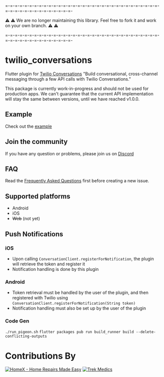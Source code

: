 =-=-=-=-=-=-=-=-=-=-=-=-=-=-=-=-=-=-=-=-=-=-=-=-=-=-=-=-=-=-=-=-=-=-=-=-=-=-=-=-=-=-=-=-=-=-

⚠️ ⚠️
We are no longer maintaining this library. Feel free to fork it and work on your own branch.
⚠️ ⚠️

=-=-=-=-=-=-=-=-=-=-=-=-=-=-=-=-=-=-=-=-=-=-=-=-=-=-=-=-=-=-=-=-=-=-=-=-=-=-=-=-=-=-=-=-=-=-


# twilio_conversations

Flutter plugin for [Twilio Conversations](https://www.twilio.com/docs/conversations) "Build conversational, cross-channel messaging through a few API calls with Twilio Conversations."

This package is currently work-in-progress and should not be used for production apps. We can't guarantee that the current API implementation will stay the same between versions, until we have reached v1.0.0.

## Example
Check out the [example](https://gitlab.com/twilio-flutter/conversations/tree/master/example)

## Join the community
If you have any question or problems, please join us on [Discord](https://discord.gg/MWnu4nW)

## FAQ
Read the [Frequently Asked Questions](https://gitlab.com/twilio-flutter/conversations/blob/master/FAQ.md) first before creating a new issue.

## Supported platforms
- Android
- iOS
- ~~Web~~ (not yet)

## Push Notifications

### iOS
- Upon calling `ConversationClient.registerForNotification`, the plugin will retrieve the token and register it
- Notification handling is done by this plugin

### Android
- Token retrieval must be handled by the user of the plugin, and then registered with Twilio using `ConversationClient.registerForNotification(String token)`
- Notification handling must also be set up by the user of the plugin

### Code Gen
`./run_pigeon.sh`
`flutter packages pub run build_runner build --delete-conflicting-outputs`

# Contributions By

[![HomeX - Home Repairs Made Easy](https://homex.com/static/brand/homex-logo-green.svg)](https://homex.com)
[![Trek Medics](https://media.trekmedics.org/wp-content/uploads/2021/04/trek-medics-520_logo.png?strip=all&lossy=1&ssl=1&fit=100,100)](https://www.trekmedics.org/)

